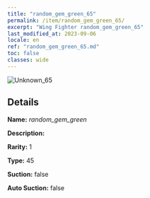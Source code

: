 ```yaml
---
title: "random_gem_green_65"
permalink: /item/random_gem_green_65/
excerpt: "Wing Fighter random_gem_green_65"
last_modified_at: 2023-09-06
locale: en
ref: "random_gem_green_65.md"
toc: false
classes: wide
---
```



 ![Unknown_65](/images/item/random_gem_green_p.png)



## Details

 **Name:** *random_gem_green* 

 **Description:** 

 **Rarity:** 1 

 **Type:** 45 

 **Suction:** false 

 **Auto Suction:** false 


